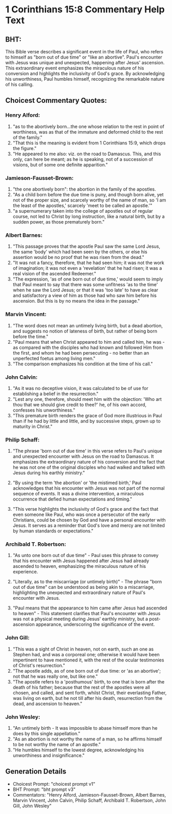 # 1 Corinthians 15:8 Commentary Help Text

## BHT:
This Bible verse describes a significant event in the life of Paul, who refers to himself as "born out of due time" or "like an abortive". Paul's encounter with Jesus was unique and unexpected, happening after Jesus' ascension. This extraordinary event emphasizes the miraculous nature of his conversion and highlights the inclusivity of God's grace. By acknowledging his unworthiness, Paul humbles himself, recognizing the remarkable nature of his calling.

## Choicest Commentary Quotes:
### Henry Alford:
1. "as to the abortively born...the one whose relation to the rest in point of worthiness, was as that of the immature and deformed child to the rest of the family." 
2. "That this is the meaning is evident from 1 Corinthians 15:9, which drops the figure." 
3. "He appeared to me also: viz. on the road to Damascus. This, and this only, can here be meant; as he is speaking, not of a succession of visions, but of some one definite apparition."

### Jamieson-Fausset-Brown:
1. "the one abortively born": the abortion in the family of the apostles.
2. "As a child born before the due time is puny, and though born alive, yet not of the proper size, and scarcely worthy of the name of man, so 'I am the least of the apostles,' scarcely 'meet to be called an apostle.'"
3. "a supernumerary taken into the college of apostles out of regular course, not led to Christ by long instruction, like a natural birth, but by a sudden power, as those prematurely born."

### Albert Barnes:
1. "This passage proves that the apostle Paul saw the same Lord Jesus, the same 'body' which had been seen by the others, or else his assertion would be no proof that he was risen from the dead."
2. "It was not a fancy, therefore, that he had seen him; it was not the work of imagination; it was not even a 'revelation' that he had risen; it was a real vision of the ascended Redeemer."
3. "The expression, 'as of one born out of due time,' would seem to imply that Paul meant to say that there was some unfitness 'as to the time' when he saw the Lord Jesus; or that it was 'too late' to have as clear and satisfactory a view of him as those had who saw him before his ascension. But this is by no means the idea in the passage."

### Marvin Vincent:
1. "The word does not mean an untimely living birth, but a dead abortion, and suggests no notion of lateness of birth, but rather of being born before the time."
2. "Paul means that when Christ appeared to him and called him, he was - as compared with the disciples who had known and followed Him from the first, and whom he had been persecuting - no better than an unperfected foetus among living men."
3. "The comparison emphasizes his condition at the time of his call."

### John Calvin:
1. "As it was no deceptive vision, it was calculated to be of use for establishing a belief in the resurrection." 
2. "Lest any one, therefore, should meet him with the objection: 'Who art thou that we should give credit to thee?' he, of his own accord, confesses his unworthiness."
3. "This premature birth renders the grace of God more illustrious in Paul than if he had by little and little, and by successive steps, grown up to maturity in Christ."

### Philip Schaff:
1. "The phrase 'born out of due time' in this verse refers to Paul's unique and unexpected encounter with Jesus on the road to Damascus. It emphasizes the extraordinary nature of his conversion and the fact that he was not one of the original disciples who had walked and talked with Jesus during his earthly ministry."

2. "By using the term 'the abortion' or 'the mistimed birth,' Paul acknowledges that his encounter with Jesus was not part of the normal sequence of events. It was a divine intervention, a miraculous occurrence that defied human expectations and timing."

3. "This verse highlights the inclusivity of God's grace and the fact that even someone like Paul, who was once a persecutor of the early Christians, could be chosen by God and have a personal encounter with Jesus. It serves as a reminder that God's love and mercy are not limited by human standards or expectations."

### Archibald T. Robertson:
1. "As unto one born out of due time" - Paul uses this phrase to convey that his encounter with Jesus happened after Jesus had already ascended to heaven, emphasizing the miraculous nature of his experience.

2. "Literally, as to the miscarriage (or untimely birth)" - The phrase "born out of due time" can be understood as being akin to a miscarriage, highlighting the unexpected and extraordinary nature of Paul's encounter with Jesus.

3. "Paul means that the appearance to him came after Jesus had ascended to heaven" - This statement clarifies that Paul's encounter with Jesus was not a physical meeting during Jesus' earthly ministry, but a post-ascension appearance, underscoring the significance of the event.

### John Gill:
1. "This was a sight of Christ in heaven, not on earth, such an one as Stephen had, and was a corporeal one; otherwise it would have been impertinent to have mentioned it, with the rest of the ocular testimonies of Christ's resurrection."
2. "The apostle adds, as of one born out of due time: or 'as an abortive'; not that he was really one, but like one."
3. "The apostle refers to a 'posthumous' birth, to one that is born after the death of his father; because that the rest of the apostles were all chosen, and called, and sent forth, whilst Christ, their everlasting Father, was living on earth, but he not till after his death, resurrection from the dead, and ascension to heaven."

### John Wesley:
1. "An untimely birth - It was impossible to abase himself more than he does by this single appellation."
2. "As an abortion is not worthy the name of a man, so he affirms himself to be not worthy the name of an apostle."
3. "He humbles himself to the lowest degree, acknowledging his unworthiness and insignificance."


## Generation Details
- Choicest Prompt: "choicest prompt v1"
- BHT Prompt: "bht prompt v3"
- Commentators: "Henry Alford, Jamieson-Fausset-Brown, Albert Barnes, Marvin Vincent, John Calvin, Philip Schaff, Archibald T. Robertson, John Gill, John Wesley"
